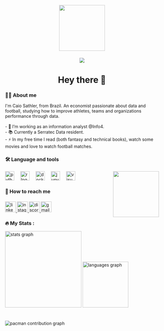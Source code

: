 <div align="center">
  <img height="150" src="https://media.giphy.com/media/M9gbBd9nbDrOTu1Mqx/giphy.gif"  />
</div>

###

<div align="center">
  <img src="https://visitor-badge.laobi.icu/badge?page_id=mrcaiosathler.mrcaiosathler&"  />
</div>

###

<h1 align="center">Hey there 👋</h1>

<h3 align="left">👩‍💻  About me</h3>
<p align="left">I'm Caio Sathler, from Brazil. An economist passionate about data and football, studying how to improve athletes, teams and organizations performance through data.<br><br>- 🔭 I’m working as an information analyst @Info4.<br>- 📚 Currently a Serratec Data resident.<br>- ⚡ In my free time I read (both fantasy and technical books), watch some movies and love to watch football matches.</p>

###

<h3 align="left">🛠 Language and tools</h3>

###
<img align="right" height="150" src="https://media.giphy.com/media/v1.Y2lkPTc5MGI3NjExaHM4cGp2ZHNrbWFnN3R5eXZ5MHB5MG8xanFvYjVvanIyaDI1MnRqbSZlcD12MV9naWZzX3NlYXJjaCZjdD1n/y6KpddmP1XOsM8gzct/giphy.gif"  />

<div align="left">
  <img src="https://cdn.jsdelivr.net/gh/devicons/devicon/icons/python/python-original.svg" height="30" alt="python logo"  />
  <img width="12" />
  <img src="https://cdn.jsdelivr.net/gh/devicons/devicon/icons/r/r-original.svg" height="30" alt="r logo"  />
  <img width="12" />
  <img src="https://cdn.jsdelivr.net/gh/devicons/devicon/icons/docker/docker-original.svg" height="30" alt="docker logo"  />
  <img width="12" />
  <img src="https://cdn.jsdelivr.net/gh/devicons/devicon/icons/jupyter/jupyter-original.svg" height="30" alt="jupyter logo"  />
  <img width="12" />
  <img src="https://cdn.jsdelivr.net/gh/devicons/devicon/icons/visualstudio/visualstudio-plain.svg" height="30" alt="visualstudio logo"  />

###

<h3 align="left">💬 How to reach me</h3>

###
<div align="left">
  <a href="https://www.linkedin.com/in/caiosathler/" target="_blank">
    <img src="https://img.shields.io/static/v1?message=LinkedIn&logo=linkedin&label=&color=0077B5&logoColor=white&labelColor=&style=for-the-badge" height="35" alt="linkedin logo"  />
  </a>
  <a href="https://www.instagram.com/mrcaiosathler/" target="_blank">
    <img src="https://img.shields.io/static/v1?message=Instagram&logo=instagram&label=&color=E4405F&logoColor=white&labelColor=&style=for-the-badge" height="35" alt="instagram logo"  />
  </a>
  <a href="https://discordapp.com/users/mrcaiosathler" target="_blank">
    <img src="https://img.shields.io/static/v1?message=Discord&logo=discord&label=&color=7289DA&logoColor=white&labelColor=&style=for-the-badge" height="35" alt="discord logo"  />
  </a>
  <a href="mailto:sathler.caio@gmail.com" target="_blank">
    <img src="https://img.shields.io/static/v1?message=Gmail&logo=gmail&label=&color=D14836&logoColor=white&labelColor=&style=for-the-badge" height="35" alt="gmail logo"  />
  </a>
</div>

###

<h3 align="left">🔥   My Stats :</h3>

<div align="left">
  <img src="https://github-readme-stats.vercel.app/api?username=mrcaiosathler&hide_title=false&hide_rank=false&show_icons=true&include_all_commits=true&count_private=true&disable_animations=false&theme=nord&locale=en&hide_border=false&order=1" height="250" alt="stats graph"  />
  <img src="https://github-readme-stats.vercel.app/api/top-langs?username=mrcaiosathler&locale=en&hide_title=false&layout=compact&card_width=320&langs_count=5&theme=nord&hide_border=false&order=2" height="150" alt="languages graph"  />
</div>

###

<br clear="both">

<picture>
  <source media="(prefers-color-scheme: dark)" srcset="https://raw.githubusercontent.com/mrcaiosathler/mrcaiosathler/output/pacman-contribution-graph-dark.svg">
  <source media="(prefers-color-scheme: light)" srcset="https://raw.githubusercontent.com/mrcaiosathler/mrcaiosathler/output/pacman-contribution-graph.svg">
  <img alt="pacman contribution graph" src="https://raw.githubusercontent.com/mrcaiosathler/mrcaiosathler/output/pacman-contribution-graph.svg">
</picture>

###
